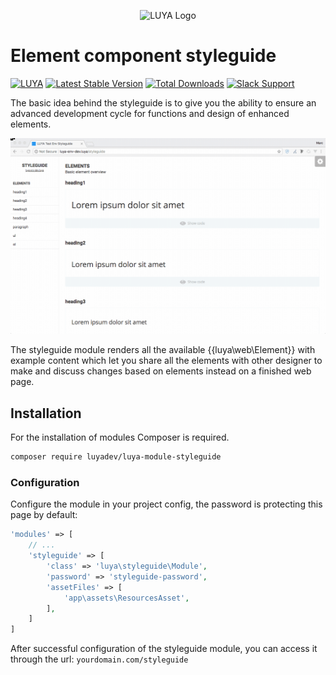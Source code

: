<p align="center">
  <img src="https://raw.githubusercontent.com/luyadev/luya/master/docs/logo/luya-logo-0.2x.png" alt="LUYA Logo"/>
</p>

# Element component styleguide

[![LUYA](https://img.shields.io/badge/Powered%20by-LUYA-brightgreen.svg)](https://luya.io)
[![Latest Stable Version](https://poser.pugx.org/luyadev/luya-module-styleguide/v/stable)](https://packagist.org/packages/luyadev/luya-module-styleguide)
[![Total Downloads](https://poser.pugx.org/luyadev/luya-module-styleguide/downloads)](https://packagist.org/packages/luyadev/luya-module-styleguide)
[![Slack Support](https://img.shields.io/badge/Slack-luyadev-yellowgreen.svg)](https://slack.luya.io/)

The basic idea behind the styleguide is to give you the ability to ensure an advanced development cycle for functions and design of enhanced elements.

![LUYA Styleguide](https://raw.githubusercontent.com/luyadev/luya-module-styleguide/master/styleguide.gif)

The styleguide module renders all the available {{luya\web\Element}} with example content which let you share all the elements with other designer to make and discuss changes based on elements instead on a finished web page. 

## Installation

For the installation of modules Composer is required.

```sh
composer require luyadev/luya-module-styleguide
```

### Configuration 

Configure the module in your project config, the password is protecting this page by default:

```php
'modules' => [
    // ...
    'styleguide' => [
        'class' => 'luya\styleguide\Module',
        'password' => 'styleguide-password',
        'assetFiles' => [
            'app\assets\ResourcesAsset',
        ],
    ]
]
```


After successful configuration of the styleguide module, you can access it through the url: `yourdomain.com/styleguide`
